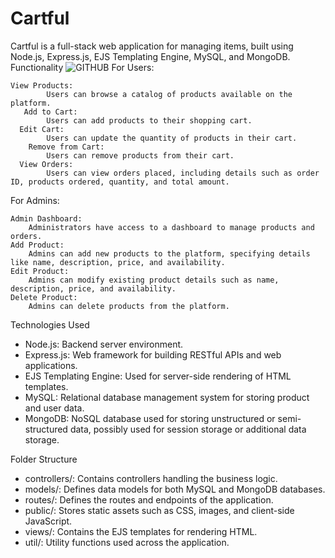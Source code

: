 # Cartful
Cartful is a full-stack web application for managing items, built using Node.js, Express.js, EJS Templating Engine, MySQL, and MongoDB.
Functionality
![GITHUB](https://github.com/abdomagdy0/Cartful/assets/91535529/5b4c3182-5ef4-4330-9c40-cc8f78957661)
For Users:
```
View Products:
        Users can browse a catalog of products available on the platform.
   Add to Cart:
        Users can add products to their shopping cart.
  Edit Cart:
        Users can update the quantity of products in their cart.
    Remove from Cart:
        Users can remove products from their cart.
  View Orders:
        Users can view orders placed, including details such as order ID, products ordered, quantity, and total amount.
```
For Admins:

    Admin Dashboard:
        Administrators have access to a dashboard to manage products and orders.
    Add Product:
        Admins can add new products to the platform, specifying details like name, description, price, and availability.
    Edit Product:
        Admins can modify existing product details such as name, description, price, and availability.
    Delete Product:
        Admins can delete products from the platform.

    

Technologies Used

- Node.js: Backend server environment.
- Express.js: Web framework for building RESTful APIs and web applications.
- EJS Templating Engine: Used for server-side rendering of HTML templates.
- MySQL: Relational database management system for storing product and user data.
- MongoDB: NoSQL database used for storing unstructured or semi-structured data, possibly used for session storage or additional data storage.

Folder Structure
- controllers/: Contains controllers handling the business logic.
- models/: Defines data models for both MySQL and MongoDB databases.
- routes/: Defines the routes and endpoints of the application.
- public/: Stores static assets such as CSS, images, and client-side JavaScript.
- views/: Contains the EJS templates for rendering HTML.
- util/: Utility functions used across the application.


